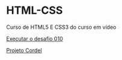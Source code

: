 # HTML-CSS
 Curso de HTML5 E CSS3 do curso em vídeo

<a href="https://ericksilvabr.github.io/HTML-CSS/Exercicios/desafios/desafio010BIGDESAFIO/"> Executar o desafio 010</a>

<a href="https://ericksilvabr.github.io/HTML-CSS/Exercicios/desafios/desafio012-projeto-cordel"> Projeto Cordel</a>
